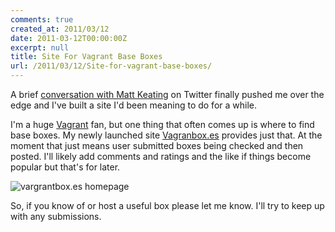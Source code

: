 ```yaml
---
comments: true
created_at: 2011/03/12
date: 2011-03-12T00:00:00Z
excerpt: null
title: Site For Vagrant Base Boxes
url: /2011/03/12/Site-for-vagrant-base-boxes/
---
```


A brief [conversation with Matt Keating](https://twitter.com/#!/garethr/status/40785392445685760) on Twitter finally pushed me over the edge and I've built a site I'd been meaning to do for a while.

I'm a huge [Vagrant](http://vagrantup.com) fan, but one thing that often comes up is where to find base boxes. My newly launched site [Vagranbox.es](http://vagrantbox.es) provides just that. At the moment that just means user submitted boxes being checked and then posted. I'll likely add comments and ratings and the like if things become popular but that's for later.

<img src="http://image-host.appspot.com/i/img?id=agppbWFnZS1ob3N0cg0LEgVJbWFnZRjBuwEM" alt="vargrantbox.es homepage"/>

So, if you know of or host a useful box please let me know. I'll try to keep up with any submissions.
